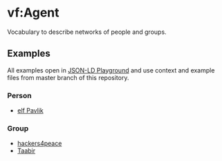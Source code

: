 # vf:Agent

Vocabulary to describe networks of people and groups.

## Examples

All examples open in [JSON-LD Playground](http://json-ld.org/playground)
and use context and example files from master branch of this repository.

### Person

* [elf Pavlik](http://json-ld.org/playground/#startTab=tab-compacted&json-ld=https%3A%2F%2Frawgit.com%2Fvalueflows%2Fagent%2Fmaster%2Fexamples%2Felf-pavlik.jsonld&context=https%3A%2F%2Frawgit.com%2Fvalueflows%2Fagent%2Fmaster%2Fexamples%2Felf-pavlik.jsonld)

### Group

* [hackers4peace](http://json-ld.org/playground/#startTab=tab-compacted&json-ld=https%3A%2F%2Frawgit.com%2Fvalueflows%2Fagent%2Fmaster%2Fexamples%2Fhackers4peace.jsonld&context=https%3A%2F%2Frawgit.com%2Fvalueflows%2Fagent%2Fmaster%2Fexamples%2Fhackers4peace.jsonld)
* [Taabir](http://json-ld.org/playground/#startTab=tab-compacted&json-ld=https%3A%2F%2Frawgit.com%2Fvalueflows%2Fagent%2Fmaster%2Fexamples%2Ftaabir.jsonld&context=https%3A%2F%2Frawgit.com%2Fvalueflows%2Fagent%2Fmaster%2Fexamples%2Ftaabir.jsonld)

